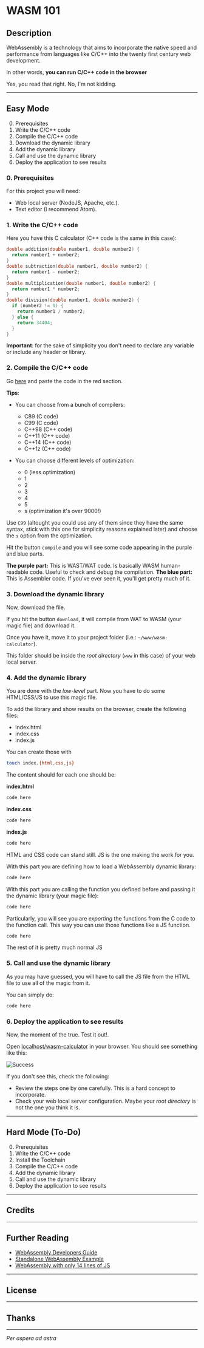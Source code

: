 # WASM 101

## Description

WebAssembly is a technology that aims to incorporate the native speed and performance from languages like C/C++ into the twenty first century web development.

In other words, **you can run C/C++ code in the browser**

Yes, you read that right. No, I'm not kidding.

---

## Easy Mode

0. Prerequisites
1. Write the C/C++ code
2. Compile the C/C++ code
3. Download the dynamic library
4. Add the dynamic library
5. Call and use the dynamic library
6. Deploy the application to see results

### 0. Prerequisites

For this project you will need:

* Web local server (NodeJS, Apache, etc.).
* Text editor (I recommend Atom).

### 1. Write the C/C++ code

Here you have this C calculator (C++ code is the same in this case):

```c
double addition(double number1, double number2) {
  return number1 + number2;
}
double subtraction(double number1, double number2) {
  return number1 - number2;
}
double multiplication(double number1, double number2) {
  return number1 * number2;
}
double division(double number1, double number2) {
  if (number2 != 0) {
    return number1 / number2;
  } else {
    return 34404;
  }
}
```

**Important**: for the sake of simplicity you don't need to declare any variable or include any header or library.

### 2. Compile the C/C++ code

Go [here](https://mbebenita.github.io/WasmExplorer/) and paste the code in the red section.

**Tips**:

- You can choose from a bunch of compilers:
  - C89 (C code)
  - C99 (C code)
  - C++98 (C++ code)
  - C++11 (C++ code)
  - C++14 (C++ code)
  - C++1z (C++ code)

- You can choose different levels of optimization:
  - 0 (less optimization)
  - 1
  - 2
  - 3
  - 4
  - 5
  - s (optimization it's over 9000!)

Use `C99` (altought you could use any of them since they have the same syntax, stick with this one for simplicity reasons explained later) and choose the `s` option from the optimization.

Hit the button `compile` and you will see some code appearing in the purple and blue parts.

**The purple part:** This is WAST/WAT code. Is basically WASM human-readable code. Useful to check and debug the compilation.
**The blue part:** This is Assembler code. If you've ever seen it, you'll get pretty much of it.

### 3. Download the dynamic library

Now, download the file.

If you hit the button `download`, it will compile from WAT to WASM (your magic file) and download it.

Once you have it, move it to your project folder (i.e.: `~/www/wasm-calculator`).

This folder should be inside the _root directory_ (`www` in this case) of your web local server.

### 4. Add the dynamic library

You are done with the _low-level_ part. Now you have to do some HTML/CSS/JS to use this magic file.

To add the library and show results on the browser, create the following files:

- index.html
- index.css
- index.js

You can create those with

```bash
touch index.{html,css,js}
```

The content should for each one should be:

**index.html**

```html
code here
```

**index.css**

```css
code here
```

**index.js**

```js
code here
```

HTML and CSS code can stand still. JS is the one making the work for you.

With this part you are defining how to load a WebAssembly dynamic library:

```js
code here
```

With this part you are calling the function you defined before and passing it the dynamic library (your magic file):

```js
code here
```

Particularly, you will see you are _exporting_ the functions from the C code to the function call. This way you can use those functions like a JS function.

```js
code here
```

The rest of it is pretty much normal JS

### 5. Call and use the dynamic library

As you may have guessed, you will have to call the JS file from the HTML file to use all of the magic from it.

You can simply do:

```html
code here
```

### 6. Deploy the application to see results

Now, the moment of the true. Test it out!.

Open [localhost/wasm-calculator](https://localhost/wasm-calculator) in your browser. You should see something like this:

![Success](https://localhost/wasm-calculator/success.jpg)

If you don't see this, check the following:

* Review the steps one by one carefully. This is a hard concept to incorporate.
* Check your web local server configuration. Maybe your _root directory_ is not the one you think it is.

---

## Hard Mode (To-Do)

0. Prerequisites
1. Write the C/C++ code
2. Install the Toolchain
3. Compile the C/C++ code
4. Add the dynamic library
5. Call and use the dynamic library
6. Deploy the application to see results

---

## Credits

---

## Further Reading

* [WebAssembly Developers Guide](http://webassembly.org/getting-started/developers-guide/)
* [Standalone WebAssembly Example](https://gist.github.com/kripken/59c67556dc03bb6d57052fedef1e61ab)
* [WebAssembly with only 14 lines of JS](https://medium.freecodecamp.org/get-started-with-webassembly-using-only-14-lines-of-javascript-b37b6aaca1e4)

---

## License

---

## Thanks

---

_Per aspera ad astra_
